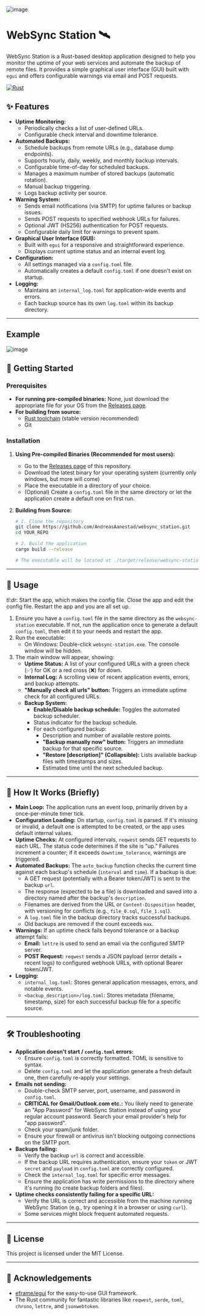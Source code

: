![image](https://github.com/user-attachments/assets/e3340f65-08f4-4164-81ec-6479c4c49f35)

# WebSync Station 🛰️

WebSync Station is a Rust-based desktop application designed to help you monitor the uptime of your web services and automate the backup of remote files. It provides a simple graphical user interface (GUI) built with `egui` and offers configurable warnings via email and POST requests.

[![Rust](https://img.shields.io/badge/Rust-stable-orange.svg)](https://www.rust-lang.org/)

## ✨ Features

*   **Uptime Monitoring:**
    *   Periodically checks a list of user-defined URLs.
    *   Configurable check interval and downtime tolerance.
*   **Automated Backups:**
    *   Schedule backups from remote URLs (e.g., database dump endpoints).
    *   Supports hourly, daily, weekly, and monthly backup intervals.
    *   Configurable time-of-day for scheduled backups.
    *   Manages a maximum number of stored backups (automatic rotation).
    *   Manual backup triggering.
    *   Logs backup activity per source.
*   **Warning System:**
    *   Sends email notifications (via SMTP) for uptime failures or backup issues.
    *   Sends POST requests to specified webhook URLs for failures.
    *   Optional JWT (HS256) authentication for POST requests.
    *   Configurable daily limit for warnings to prevent spam.
*   **Graphical User Interface (GUI):**
    *   Built with `egui` for a responsive and straightforward experience.
    *   Displays current uptime status and an internal event log.
*   **Configuration:**
    *   All settings managed via a `config.toml` file.
    *   Automatically creates a default `config.toml` if one doesn't exist on startup.
*   **Logging:**
    *   Maintains an `internal_log.toml` for application-wide events and errors.
    *   Each backup source has its own `log.toml` within its backup directory.

---

## Example

![image](https://github.com/user-attachments/assets/99c8c0c5-af0c-4b0a-a8f0-dfe30e8a4396)




## 🚀 Getting Started

### Prerequisites

*   **For running pre-compiled binaries:** None, just download the appropriate file for your OS from the [Releases page](https://github.com/AndreasAanestad/websync-station/releases).
*   **For building from source:**
    *   [Rust toolchain](https://www.rust-lang.org/tools/install) (stable version recommended)
    *   Git

### Installation

1.  **Using Pre-compiled Binaries (Recommended for most users):**
    *   Go to the [Releases page](https://github.com/AAndreasAanestad/websync-station/releases) of this repository.
    *   Download the latest binary for your operating system (currently only windows, but more will come)
    *   Place the executable in a directory of your choice.
    *   (Optional) Create a `config.toml` file in the same directory or let the application create a default one on first run.

2.  **Building from Source:**
    ```bash
    # 1. Clone the repository
    git clone https://github.com/AndreasAanestad/websync_station.git
    cd YOUR_REPO

    # 2. Build the application
    cargo build --release

    # The executable will be located at ./target/release/websync-station
    ```

---

## 📖 Usage


*tl:dr*: Start the app, which makes the config file. Close the app and edit the config file. Restart the app and you are all set up.


1.  Ensure you have a `config.toml` file in the same directory as the `websync-station` executable. If not, run the application once to generate a default `config.toml`, then edit it to your needs and restart the app.
3.  Run the executable:
    *   On Windows: Double-click `websync-station.exe`. The console window will be hidden.
4.  The main window will appear, showing:
    *   **Uptime Status:** A list of your configured URLs with a green check (✅) for OK or a red cross (❌) for down.
    *   **Internal Log:** A scrolling view of recent application events, errors, and backup attempts.
    *   **"Manually check all urls" button:** Triggers an immediate uptime check for all configured URLs.
    *   **Backup System:**
        *   **Enable/Disable backup schedule:** Toggles the automated backup scheduler.
        *   Status indicator for the backup schedule.
        *   For each configured backup:
            *   Description and number of available restore points.
            *   **"Backup manually now" button:** Triggers an immediate backup for that specific source.
            *   **"Restore [description]" (Collapsible):** Lists available backup files with timestamps and sizes.
            *   Estimated time until the next scheduled backup.

---

## 🔧 How It Works (Briefly)

*   **Main Loop:** The application runs an event loop, primarily driven by a once-per-minute timer tick.
*   **Configuration Loading:** On startup, `config.toml` is parsed. If it's missing or invalid, a default one is attempted to be created, or the app uses default internal values.
*   **Uptime Checks:** At configured intervals, `reqwest` sends GET requests to each URL. The status code determines if the site is "up." Failures increment a counter; if it exceeds `downtime_tolerance`, warnings are triggered.
*   **Automated Backups:** The `auto_backup` function checks the current time against each backup's schedule (`interval` and `time`). If a backup is due:
    *   A GET request (potentially with a Bearer token/JWT) is sent to the backup `url`.
    *   The response (expected to be a file) is downloaded and saved into a directory named after the backup's `description`.
    *   Filenames are derived from the URL or `Content-Disposition` header, with versioning for conflicts (e.g., `file_0.sql`, `file_1.sql`).
    *   A `log.toml` file in the backup directory tracks successful backups.
    *   Old backups are removed if the count exceeds `max`.
*   **Warnings:** If an uptime check fails beyond tolerance or a backup attempt fails:
    *   **Email:** `lettre` is used to send an email via the configured SMTP server.
    *   **POST Request:** `reqwest` sends a JSON payload (error details + recent logs) to configured webhook URLs, with optional Bearer token/JWT.
*   **Logging:**
    *   `internal_log.toml`: Stores general application messages, errors, and notable events.
    *   `<backup_description>/log.toml`: Stores metadata (filename, timestamp, size) for each successful backup file for a specific source.

---

## 🛠️ Troubleshooting

*   **Application doesn't start / `config.toml` errors:**
    *   Ensure `config.toml` is correctly formatted. TOML is sensitive to syntax.
    *   Delete `config.toml` and let the application generate a fresh default one, then carefully re-apply your settings.
*   **Emails not sending:**
    *   Double-check SMTP server, port, username, and password in `config.toml`.
    *   **CRITICAL for Gmail/Outlook.com etc.:** You likely need to generate an "App Password" for WebSync Station instead of using your regular account password. Search your email provider's help for "app password".
    *   Check your spam/junk folder.
    *   Ensure your firewall or antivirus isn't blocking outgoing connections on the SMTP port.
*   **Backups failing:**
    *   Verify the backup `url` is correct and accessible.
    *   If the backup URL requires authentication, ensure your `token` or JWT `secret` and `payload` in `config.toml` are correctly configured.
    *   Check the `internal_log.toml` for specific error messages.
    *   Ensure the application has write permissions to the directory where it's running (to create backup folders and files).
*   **Uptime checks consistently failing for a specific URL:**
    *   Verify the URL is correct and accessible from the machine running WebSync Station (e.g., try opening it in a browser or using `curl`).
    *   Some services might block frequent automated requests.

---



## 📜 License

This project is licensed under the MIT License.

---

## 🙏 Acknowledgements

*   [eframe/egui](https://github.com/emilk/egui) for the easy-to-use GUI framework.
*   The Rust community for fantastic libraries like `reqwest`, `serde`, `toml`, `chrono`, `lettre`, and `jsonwebtoken`.

```
